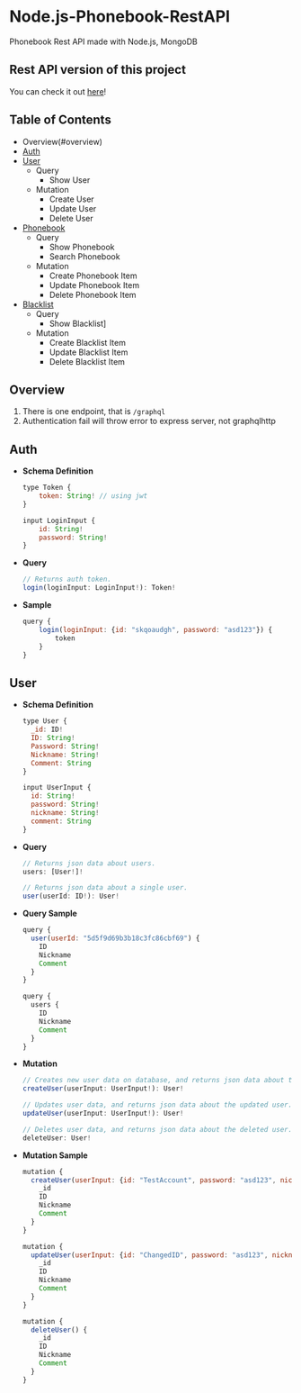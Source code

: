# Node.js-Phonebook-RestAPI
Phonebook Rest API made with Node.js, MongoDB

## Rest API version of this project
You can check it out [here](https://github.com/skqoaudgh/Node.js-Phonebook-RestAPI)!

## Table of Contents
* Overview(#overview)
* [Auth](#auth)
* [User](#user)
  * Query
    * Show User
  * Mutation
    * Create User
    * Update User
    * Delete User
* [Phonebook](#phonebook)
  * Query
    * Show Phonebook
    * Search Phonebook
  * Mutation
    * Create Phonebook Item
    * Update Phonebook Item
    * Delete Phonebook Item
* [Blacklist](#blacklist)
  * Query
    * Show Blacklist]
  * Mutation
    * Create Blacklist Item
    * Update Blacklist Item
    * Delete Blacklist Item

## Overview
1. There is one endpoint, that is ```/graphql```
2. Authentication fail will throw error to express server, not graphqlhttp


## Auth

* **Schema Definition**

  ```javascript
  type Token {
      token: String! // using jwt
  }
  
  input LoginInput {
      id: String!
      password: String!
  }
  ```
  
* **Query**

  ```javascript
  // Returns auth token.
  login(loginInput: LoginInput!): Token! 
  ```
  
* **Sample**

  ```javascript
  query {
      login(loginInput: {id: "skqoaudgh", password: "asd123"}) {
          token
      }
  }
  ```

## User

* **Schema Definition**

  ```javascript
  type User {
    _id: ID!
    ID: String!
    Password: String!
    Nickname: String!
    Comment: String
  }

  input UserInput {
    id: String!
    password: String!
    nickname: String!
    comment: String
  }
  ```
  
* **Query**

  ```javascript
  // Returns json data about users.
  users: [User!]! 
  
  // Returns json data about a single user.
  user(userId: ID!): User!
  ```
  
* **Query Sample**

  ```javascript
  query {
    user(userId: "5d5f9d69b3b18c3fc86cbf69") {
      ID
      Nickname
      Comment
    }
  }
  
  query {
    users {
      ID
      Nickname
      Comment
    }
  }
  ```
  
* **Mutation**

  ```javascript
  // Creates new user data on database, and returns json data about the saved user.<br />
  createUser(userInput: UserInput!): User!

  // Updates user data, and returns json data about the updated user.
  updateUser(userInput: UserInput!): User!

  // Deletes user data, and returns json data about the deleted user.
  deleteUser: User! 
  ``` 
  
* **Mutation Sample**

  ```javascript
  mutation {
    createUser(userInput: {id: "TestAccount", password: "asd123", nickname: "TestAccount", comment: "hello~"}) {
      _id
      ID
      Nickname
      Comment
    }
  }
  
  mutation {
    updateUser(userInput: {id: "ChangedID", password: "asd123", nickname: "ChangedNickname"}) {
      _id
      ID
      Nickname
      Comment
    }
  }
  
  mutation {
    deleteUser() {
      _id
      ID
      Nickname
      Comment
    }
  }
  ```
